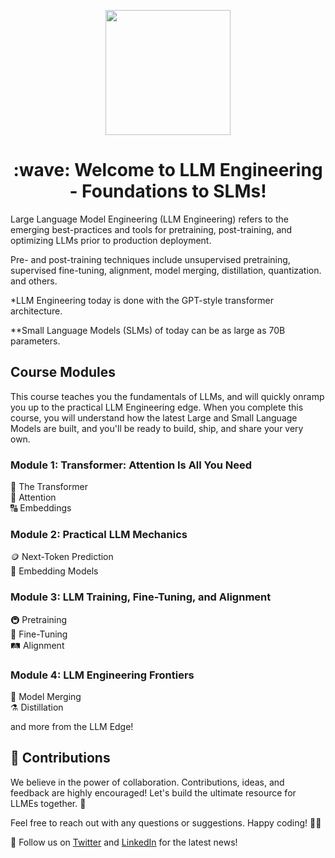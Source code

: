 <p align = "center" draggable=”false” ><img src="https://github.com/AI-Maker-Space/LLM-Dev-101/assets/37101144/d1343317-fa2f-41e1-8af1-1dbb18399719" 
     width="200px"
     height="auto"/>
</p>


<h1 align="center" id="heading">:wave: Welcome to LLM Engineering - Foundations to SLMs!</h1>


Large Language Model Engineering (LLM Engineering) refers to the emerging best-practices and tools for pretraining, post-training, and optimizing LLMs prior to production deployment.

Pre- and post-training techniques include unsupervised pretraining, supervised fine-tuning, alignment, model merging, distillation, quantization. and others.

*LLM Engineering today is done with the GPT-style transformer architecture.

**Small Language Models (SLMs) of today can be as large as 70B parameters.

## Course Modules
This course teaches you the fundamentals of LLMs, and will quickly onramp you up to the practical LLM Engineering edge.  When you complete this course, you will understand how the latest Large and Small Language Models are built, and you'll be ready to build, ship, and share your very own.  <br/>
### Module 1: Transformer: Attention Is All You Need
🤖 The Transformer <br/>
🧐 Attention <br/>
🔠 Embeddings <br/>
### Module 2: Practical LLM Mechanics
🪙 Next-Token Prediction <br/>
🔡 Embedding Models <br/>
### Module 3: LLM Training, Fine-Tuning, and Alignment
🚇 Pretraining <br/>
🚉 Fine-Tuning <br/>
🛤️ Alignment <br/>
### Module 4: LLM Engineering Frontiers
🥪 Model Merging <br/>
⚗️ Distillation <br/>

and more from the LLM Edge! <br/>

## 🙏 Contributions

We believe in the power of collaboration. Contributions, ideas, and feedback are highly encouraged! Let's build the ultimate resource for LLMEs together. 🤝

Feel free to reach out with any questions or suggestions. Happy coding! 🚀🔮

👤 Follow us on [Twitter](https://twitter.com/AIMakerspace) and [LinkedIn](https://www.linkedin.com/company/ai-maker-space) for the latest news!
